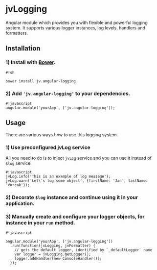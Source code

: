 # jvLogging #

Angular module which provides you with flexible and powerful logging system. It supports various logger instances, log levels, handlers and formatters.

## Installation ##

### 1) Install with [Bower](http://bower.io/). ###

```
#!sh

bower install jv.angular-logging
```
 
### 2) Add `'jv.angular-logging'` to your dependencies. ###

```
#!javascript
angular.module('yourApp', ['jv.angular-logging']);
```

## Usage ##

There are various ways how to use this logging system.

### 1) Use preconfigured jvLog service ###

All you need to do is to inject `jvLog` service and you can use it instead of `$log` service.

```
#!javascript
jvLog.info('This is an example of log message');
jvLog.warn('Let\'s log some object', {firstName: 'Jan', lastName: 'Vorcak'});
```

### 2) Decorate `$log` instance and continue using it in your application. ###

### 3) Manually create and configure your logger objects, for instance in your `run` method. ###

```
#!javascript

angular.module('yourApp', ['jv.angular-logging'])
  .run(function(jvLogging, jvFormatter) {
    // gets the default logger, identified by `_defaultLogger` name
    var logger = jvLogging.getLogger();
    logger.addHandler(new ConsoleHandler());
  });
```